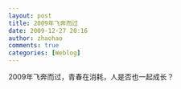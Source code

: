 ```yaml
---
layout: post
title: 2009年飞奔而过
date: 2009-12-27 20:16
author: zhaohao
comments: true
categories: [Weblog]
---
```

2009年飞奔而过，青春在消耗，人是否也一起成长？
